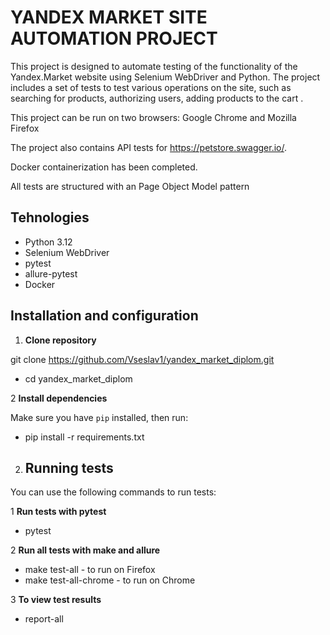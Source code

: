 
# YANDEX MARKET SITE AUTOMATION PROJECT


This project is designed to automate testing of the functionality of the Yandex.Market website using Selenium WebDriver and Python. The project includes a set of tests to test various operations on the site, such as searching for products, authorizing users, adding products to the cart
.

This project can be run on two browsers: Google Chrome and Mozilla Firefox

The project also contains API tests for https://petstore.swagger.io/.

Docker containerization has been completed. 

All tests are structured with an Page Object Model pattern

## Tehnologies

- Python 3.12
- Selenium WebDriver
- pytest
- allure-pytest
- Docker

## Installation and configuration

1. **Clone repository**

git clone https://github.com/Vseslav1/yandex_market_diplom.git

- cd yandex_market_diplom



2 **Install dependencies**


   Make sure you have `pip` installed, then run:


- pip install  -r requirements.txt



2. ## Running tests

You can use the following commands to run tests:

1 **Run tests with pytest**

- pytest

2 **Run all tests with make and allure**

- make test-all - to run on Firefox
- make test-all-chrome - to run on Chrome

3 **To view test results**

- report-all


